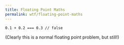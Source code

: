 ```yaml
---
title: Floating Point Maths
permalink: wtf/floating-point-maths
---
```


```
0.1 + 0.2 === 0.3 // false
```

(Clearly this is a normal floating point problem, but still!)
